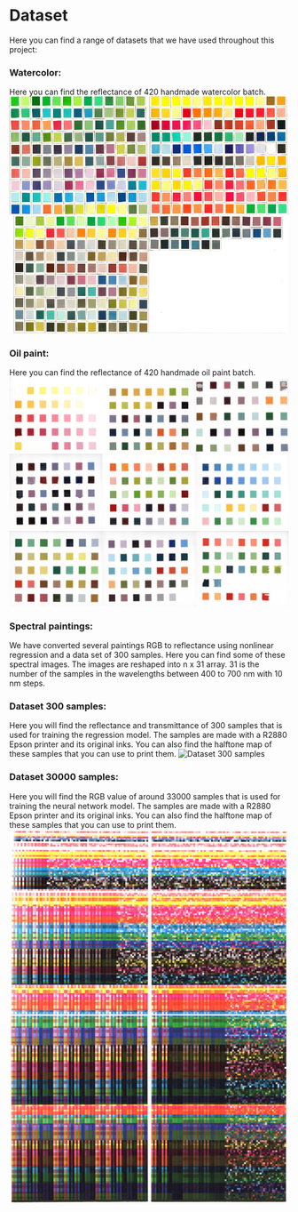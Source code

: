 # Dataset
Here you can find a range of datasets that we have used throughout this project: 
### Watercolor:
Here you can find the reflectance of 420 handmade watercolor batch.
![Dataset Watercolor](https://github.com/Navid-visual/Mixed-integer-ink-selection/blob/main/Dataset/Water%20color%20paint/all.png)
### Oil paint:
Here you can find the reflectance of 420 handmade oil paint batch.
![Dataset Oil paint](https://github.com/Navid-visual/Mixed-integer-ink-selection/blob/main/Dataset/Oil%20paint/all.png)
### Spectral paintings:
We have converted several paintings RGB to reflectance using nonlinear regression and a data set of 300 samples. Here you can find some of these spectral images. The images are reshaped into n x 31 array. 31 is the number of the samples in the wavelengths between 400 to 700 nm with 10 nm steps. 
### Dataset 300 samples:
Here you will find the reflectance and transmittance of 300 samples that is used for training the regression model. The samples are made with a R2880 Epson printer and its original inks. You can also find the halftone map of these samples that you can use to print them.
![Dataset 300 samples](https://github.com/Navid-visual/Mixed-integer-ink-selection/blob/main/Dataset/Dataset_%20300samples/Dataset300.png)
### Dataset 30000 samples:
Here you will find the RGB value of around 33000 samples that is used for training the neural network model. The samples are made with a R2880 Epson printer and its original inks. You can also find the halftone map of these samples that you can use to print them.
![Dataset 30000 samples](https://github.com/Navid-visual/Mixed-integer-ink-selection/blob/main/Dataset/Dataset_%2033000samples/all.png)
